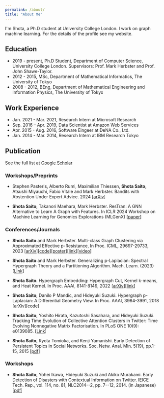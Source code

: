 ```yaml
---
permalink: /about/
title: "About Me"
---
```


I'm Shota, a Ph.D student at University College London. I work on graph machine learning. For the details of the profile see my website.


## Education

- 2019 - present, Ph.D Student, 
     Department of Computer Science, University College London.
     Supervisors: Prof. Mark Herbster and Prof. John Shawe-Taylor.
- 2012 - 2015,  MSc, Department of Mathematical Informatics, The University of Tokyo
- 2008 - 2012, BEng,
Department of Mathematical Engineering and Information Physics, The University of Tokyo

## Work Experience
  - Jan. 2021 - Mar. 2021, Research Intern at Microsoft Research
  - Sep. 2016 – Apr. 2019, Data Scientist at Amazon Web Services
  - Apr. 2015 - Aug. 2016, Software Eingeer at DeNA Co., Ltd.
  - Jan. 2014 - Mar. 2014, Research Intern at IBM Research Tokyo

## Publication

See the full list at [Google Scholar](https://scholar.google.com/citations?user=B4jqiWUAAAAJ)

### Workshops/Preprints

- Stephen Pasteris, Alberto Rumi, Maximilian Thiessen, **Shota Saito**, Atsushi Miyauchi, Fabio Vitale and Mark Herbster.  Bandits with Abstention Under Expert Advice. 2024 [[arXiv](https://arxiv.org/abs/2402.14585)]

- **Shota Saito**, Takanori Maehara, Mark Herbster. ResTran: A GNN Alternative to Learn A Graph with Features. In ICLR 2024 Workshop on Machine Learning for Genomics Explorations (MLGenX)  [[paper](https://openreview.net/forum?id=OXaWdXAhjW)]

### Conferences/Journals

- **Shota Saito** and Mark Herbster. Multi-class Graph Clustering via Approximated Effective p-Resistance, In Proc. ICML, 29697-29733, 2023 [[arXiv](https://arxiv.org/abs/2306.08617)][[code](https://github.com/ShotaSAITO/approximated-presistance)][[poster](/assets/papers/icml23_poster.pdf)][[link](https://proceedings.mlr.press/v202/saito23a.html)][[video](https://icml.cc/virtual/2023/poster/24115)]

- **Shota Saito** and Mark Herbster. Generalizing p-Laplacian: Spectral Hypergraph Theory and a Partitioning Algorithm. Mach. Learn. (2023) [[Link](https://link.springer.com/article/10.1007/s10994-022-06264-y)]

- **Shota Saito**. Hypergraph Embedding: Hypergraph Cut, Kernel k-means, and Heat Kernel. In Proc. AAAI, 8141-8149, 2022 [[arXiv](https://arxiv.org/abs/2203.09888)][[link](https://github.com/ShotaSAITO/HypergraphModeling)]

- **Shota Saito**, Danilo P Mandic, and Hideyuki Suzuki. Hypergraph p-Laplacian: A Differential Geometry View. In Proc. AAAI, 3984-3991, 2018 [[arXiv](https://arxiv.org/abs/1711.08171)][[code](https://github.com/ShotaSAITO/Hypergraph-Laplacian)]

- **Shota Saito**, Yoshito Hirata, Kazutoshi Sasahara, and Hideyuki Suzuki. Tracking Time Evolution of Collective Attention Clusters in Twitter: Time Evolving Nonnegative Matrix Factorisation. In PLoS ONE 10(9): e0139085. [[Link](https://journals.plos.org/plosone/article?id=10.1371/journal.pone.0139085)] 

-  **Shota Saito**, Ryota Tomioka, and Kenji Yamanishi. Early Detection of Persistent Topics in Social Networks. Soc. Netw. Anal. Min. 5(19), pp.1-15, 2015 [[pdf](/assets/papers/snam15.pdf)]


### Workshops

 - **Shota Saito**, Yohei Ikawa, Hideyuki Suzuki and Akiko Murakami. Early Detection of Disasters with Contextual Information on Twitter. IEICE Tech. Rep., vol. 114, no. 81, NLC2014--2, pp. 7--12, 2014. (in Japanese) [[pdf](/assets/papers/nlc14.pdf)]
